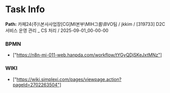 # Task Info

**Path:** 카페24(주)\본사사업장\[CG]MI본부\MIH그룹\BVO팀 / jkkim / [319733] D2C 서비스 운영 관리 _ CS 처리 / 2025-09-01_00-00-00

### BPMN
- ["https://n8n-mi-011-web.hanpda.com/workflow/tYGyQDjSKeJxtMNz"]

### WIKI
- ["https://wiki.simplexi.com/pages/viewpage.action?pageId=2702263504"]

